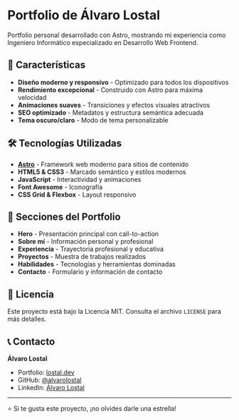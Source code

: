 # Portfolio de Álvaro Lostal

Portfolio personal desarrollado con Astro, mostrando mi experiencia como Ingeniero Informático especializado en Desarrollo Web Frontend.

## 🌟 Características

- **Diseño moderno y responsivo** - Optimizado para todos los dispositivos
- **Rendimiento excepcional** - Construido con Astro para máxima velocidad
- **Animaciones suaves** - Transiciones y efectos visuales atractivos
- **SEO optimizado** - Metadatos y estructura semántica adecuada
- **Tema oscuro/claro** - Modo de tema personalizable

## 🛠️ Tecnologías Utilizadas

- **[Astro](https://astro.build/)** - Framework web moderno para sitios de contenido
- **HTML5 & CSS3** - Marcado semántico y estilos modernos
- **JavaScript** - Interactividad y animaciones
- **Font Awesome** - Iconografía
- **CSS Grid & Flexbox** - Layout responsivo

## 📱 Secciones del Portfolio

- **Hero** - Presentación principal con call-to-action
- **Sobre mí** - Información personal y profesional
- **Experiencia** - Trayectoria profesional y educativa
- **Proyectos** - Muestra de trabajos realizados
- **Habilidades** - Tecnologías y herramientas dominadas
- **Contacto** - Formulario y información de contacto

## 📄 Licencia

Este proyecto está bajo la Licencia MIT. Consulta el archivo `LICENSE` para más detalles.

## 📞 Contacto

**Álvaro Lostal**
- Portfolio: [lostal.dev](https://lostal.dev)
- GitHub: [@alvarolostal](https://github.com/alvarolostal)
- LinkedIn: [Álvaro Lostal](https://linkedin.com/in/alvarolostal)

---

⭐ Si te gusta este proyecto, ¡no olvides darle una estrella!
